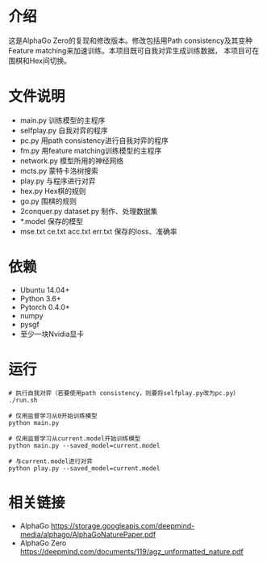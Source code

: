 # 介绍

这是AlphaGo Zero的复现和修改版本。修改包括用Path consistency及其变种Feature matching来加速训练。本项目既可自我对弈生成训练数据，
本项目可在围棋和Hex间切换。

# 文件说明

* main.py 训练模型的主程序
* selfplay.py 自我对弈的程序
* pc.py 用path consistency进行自我对弈的程序
* fm.py 用feature matching训练模型的主程序
* network.py 模型所用的神经网络
* mcts.py 蒙特卡洛树搜索
* play.py 与程序进行对弈
* hex.py Hex棋的规则
* go.py 围棋的规则
* 2conquer.py dataset.py 制作、处理数据集
* *.model 保存的模型
* mse.txt ce.txt acc.txt err.txt 保存的loss、准确率

# 依赖

* Ubuntu 14.04+
* Python 3.6+
* Pytorch 0.4.0+
* numpy
* pysgf
* 至少一块Nvidia显卡

# 运行

```
# 执行自我对弈（若要使用path consistency，则要将selfplay.py改为pc.py）
./run.sh

# 仅用监督学习从0开始训练模型
python main.py

# 仅用监督学习从current.model开始训练模型
python main.py --saved_model=current.model

# 与current.model进行对弈
python play.py --saved_model=current.model
```

# 相关链接

* AlphaGo https://storage.googleapis.com/deepmind-media/alphago/AlphaGoNaturePaper.pdf
* AlphaGo Zero https://deepmind.com/documents/119/agz_unformatted_nature.pdf
